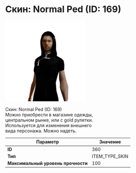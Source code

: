 # Скин: Normal Ped (ID: 169)

![Item Image](../img/360.webp?raw=true)

Скин: Normal Ped (ID: 169)<br>Можно приобрести в магазине одежды,<br>центральном рынке, или с gold рулетки.<br>Используется для изменения внешнего<br>вида персонажа. Можно надеть.


| Параметр | Значение |
|----------|----------|
| **ID** | 360 |
| **Тип** | ITEM_TYPE_SKIN |
| **Максимальный уровень прочности** | 100 |

